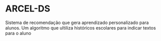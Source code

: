 # ARCEL-DS
Sistema de recomendação que gera aprendizado personalizado para alunos. Um algoritmo que ultiliza históricos escolares para indicar textos para o aluno
